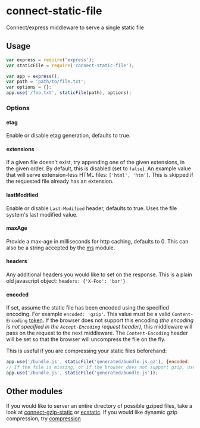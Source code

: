 connect-static-file
===================
Connect/express middleware to serve a single static file

Usage
-----
```javascript
var express = require('express');
var staticFile = require('connect-static-file');

var app = express();
var path = 'path/to/file.txt';
var options = {};
app.use('/foo.txt', staticFile(path), options);
```

### Options

#### etag

Enable or disable etag generation, defaults to true.

#### extensions

If a given file doesn't exist, try appending one of the given extensions,
in the given order. By default, this is disabled (set to `false`). An
example value that will serve extension-less HTML files: `['html', 'htm']`.
This is skipped if the requested file already has an extension.

#### lastModified

Enable or disable `Last-Modified` header, defaults to true. Uses the file
system's last modified value.

#### maxAge

Provide a max-age in milliseconds for http caching, defaults to 0.
This can also be a string accepted by the
[ms](https://www.npmjs.org/package/ms#readme) module.

#### headers

Any additional headers you would like to set on the response. This is a plain old javascript object: `headers: {'X-Foo': 'bar'}`

#### encoded

If set, assume the static file has been encoded using the specified encoding. For example `encoded: 'gzip'`. This value must be a valid `Content-Encoding` [token](https://www.iana.org/assignments/http-parameters/http-parameters.xhtml#content-coding).
If the browser does not support this encoding _(the encoding is not specified in the `Accept-Encoding` request header)_, this middleware will pass on the request to the next middleware. The `Content-Encoding` header will be set so that the browser will uncompress the file on the fly.

This is useful if you are compressing your static files beforehand:

```javascript
app.use('/bundle.js', staticFile('generated/bundle.js.gz'), {encoded: 'gzip'});
// If the file is missing, or if the browser does not support gzip, use this one instead:
app.use('/bundle.js', staticFile('generated/bundle.js'));
```

Other modules
-------------
If you would like to server an entire directory of possible gziped files, take a look at [connect-gzip-static](https://www.npmjs.com/package/connect-gzip-static) or [ecstatic](https://www.npmjs.com/package/ecstatic). If you would like dynamic gzip compression, try [compression](https://www.npmjs.com/package/compression)
